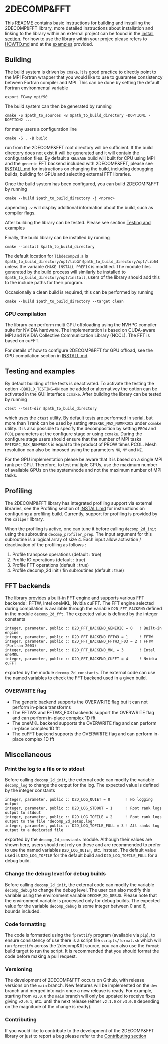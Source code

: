 # 2DECOMP&FFT

This README contains basic instructions for building and installing the 2DECOMP&FFT library, more
detailed instructions about installation and linking to the library within an external project 
can be found in the [install section](INSTALL.md).
For how to use the library within your projec please refers to [HOWTO.md](HOWTO.md) and at the [examples](examples/README.md) 
provided. 

## Building

The build system is driven by `cmake`. It is good practice to directly point to the MPI Fortran wrapper that you would like to use to guarantee consistency between Fortran compiler and MPI. This can be done by setting the default Fortran environmental variable 
```
export FC=my_mpif90
```
The build system can then be generated by running
```
cmake -S $path_to_sources -B $path_to_build_directory -DOPTION1 -DOPTION2 ...
```
for many users a configuration line
```
cmake -S . -B build
```
run from the 2DECOMP&FFT root directory will be sufficient.
If the build directory does not exist it will be generated and it will contain the configuration files.
By default a ``RELEASE`` build will built for CPU using MPI and the ``generic`` FFT backend included 
with 2DECOMP&FFT, please see [INSTALL.md](INSTALL.md) for instructions on changing the build, including debugging builds, building for GPUs and selecting external FFT libraries.

Once the build system has been configured, you can build 2DECOMP&FFT by running
```
cmake --build $path_to_build_directory -j <nproc>
```
appending `-v` will display additional information about the build, such as compiler flags.

After building the library can be tested. Please see section [Testing and examples](#testing-and-examples)

Finally, the build library can be installed by running 
```
cmake --install $path_to_build_directory
```
The default location for `libdecomp2d.a` is `$path_to_build_directory/opt/lib`or  `$path_to_build_directory/opt/lib64` unless the variable `CMAKE_INSTALL_PREFIX` is modified.
The module files generated by the build process will similarly be installed to `$path_to_build_directory/opt/install`, users of the library should add this to the include paths for their program.

Occasionally a clean build is required, this can be performed by running
```
cmake --build $path_to_build_directory --target clean
```

### GPU compilation

The library can perform multi GPU offoloading using the NVHPC compiler suite for NVIDIA hardware. 
The implementation is based on CUDA-aware MPI and NVIDIA Collective Communication Library (NCCL).
The FFT is based on cuFFT.

For details of how to configure 2DECOMP&FFT for GPU offload, see the GPU compilation section in
[INSTALL.md](INSTALL.md).

## Testing and examples

By default building of the tests is deactivated. 
To activate the testing the option `-DBUILD_TESTING=ON` can be added or 
alternativey the option can be activated in the GUI interface `ccmake`.
After building the library can be tested by running
```
ctest --test-dir $path_to_build_directory
```
which uses the `ctest` utility. By default tests are performed in serial, 
but more than 1 rank can be used by setting `MPIEXEC_MAX_NUMPROCS` under `ccmake` utility.
It is also possible to specify the decomposition by setting 
`PROW` and `PCOL` parameters at the configure stage or using `ccmake`. 
During the configure stage users should ensure that the number of MPI tasks `MPIEXEC_MAX_NUMPROCS` 
is equal to the product of PROW times PCOL. 
Mesh resolution can also be imposed using the parameters `NX`, `NY` and `NZ`. 

For the GPU implementation please be aware that it is based on a single MPI rank per GPU. 
Therefore, to test multiple GPUs, use the maximum number of available GPUs 
on the system/node and not the maximum number of MPI tasks. 

## Profiling

The 2DECOMP&FFT library has integrated profiling support via external libraries, see the Profiling
section of [INSTALL.md](INSTALL.md) for instructions on configuring a profiling build.
Currently, support for profiling is provided by the `caliper` library.

When the profiling is active, one can tune it before calling `decomp_2d_init` using the subroutine
`decomp_profiler_prep`. 
The input argument for this subroutine is a logical array of size 4. 
Each input allow activation / deactivation of the profiling as follows :

1. Profile transpose operations (default : true)
2. Profile IO operations (default : true)
3. Profile FFT operations (default : true)
4. Profile decomp_2d init / fin subroutines (default : true)

## FFT backends

The library provides a built-in FFT engine and supports various FFT backends : 
FFTW, Intel oneMKL, Nvidia cuFFT. 
The FFT engine selected during compilation is available through the variable `D2D_FFT_BACKEND` 
defined in the module `decomp_2d_fft`. The expected value is defined by the integer constants
```
integer, parameter, public :: D2D_FFT_BACKEND_GENERIC = 0   ! Built-in engine
integer, parameter, public :: D2D_FFT_BACKEND_FFTW3 = 1     ! FFTW
integer, parameter, public :: D2D_FFT_BACKEND_FFTW3_F03 = 2 ! FFTW (Fortran 2003)
integer, parameter, public :: D2D_FFT_BACKEND_MKL = 3       ! Intel oneMKL
integer, parameter, public :: D2D_FFT_BACKEND_CUFFT = 4     ! Nvidia cuFFT
```
exported by the module `decomp_2d_constants`.
The external code can use the named variables to check the FFT backend used in a given build.

### OVERWRITE flag

- The generic backend supports the OVERWRITE flag but it can not perform in-place transforms
- The FFTW3 and FFTW3_F03 backends support the OVERWRITE flag and can perform in-place complex 1D fft
- The oneMKL backend supports the OVERWRITE flag and can perform in-place complex 1D fft
- The cuFFT backend supports the OVERWRITE flag and can perform in-place complex 1D fft

## Miscellaneous

### Print the log to a file or to stdout

Before calling `decomp_2d_init`, the external code can modify the variable `decomp_log` 
to change the output for the log. The expected value is defined by the integer constants
```
integer, parameter, public :: D2D_LOG_QUIET = 0       ! No logging output
integer, parameter, public :: D2D_LOG_STDOUT = 1      ! Root rank logs output to stdout
integer, parameter, public :: D2D_LOG_TOFILE = 2      ! Root rank logs output to the file "decomp_2d_setup.log"
integer, parameter, public :: D2D_LOG_TOFILE_FULL = 3 ! All ranks log output to a dedicated file
```
exported by the `decomp_2d_constants` module.
Although their values are shown here, users should not rely on these and are recommended to prefer to use the named variables `D2D_LOG_QUIET`, etc. instead.
The default value used is `D2D_LOG_TOFILE` for the default build and `D2D_LOG_TOFILE_FULL` for a debug build.

### Change the debug level for debug builds

Before calling `decomp_2d_init`, the external code can modify the variable `decomp_debug` 
to change the debug level. The user can also modify this variable using the environment 
variable `DECOMP_2D_DEBUG`. Please note that the environment variable is processed only for debug builds.
The expected value for the variable `decomp_debug` is some integer between 0 and 6, bounds included.

### Code formatting

The code is formatted using the `fprettify` program (available via `pip`), 
to ensure consistency of use there is a script file `scripts/format.sh` 
which will run `fprettify` across the 2decomp&fft source, 
you can also use the `format` build target to run the script.
It is recommended that you should format the code before making a pull request.

### Versioning

The development of 2DECOMP&FFT occurs on Github, with release versions on the `main` branch.
New features will be implemented on the `dev` branch 
and merged into `main` once a new release
is ready.
For example, starting from `v2.0.0` the `main` branch will only be updated to receive fixes giving
`v2.0.1`, etc. until the next release (either `v2.1.0` or `v3.0.0` depending on the magnitude of the
change is ready).

### Contributing

If you would like to contribute to the development of the 2DECOMP&FFT library or just to report a bug please refer to 
the [Contributing section](Contribute.md)
